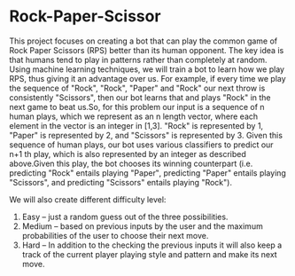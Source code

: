 # Rock-Paper-Scissor

This project focuses on creating a bot that can play the common game of Rock Paper Scissors (RPS) better than its human opponent.
The key idea is that humans tend to play in patterns rather than completely at random. Using machine learning techniques, we will 
train a bot to learn how we play RPS, thus giving it an advantage over us. For example, if every time we play the sequence of "Rock",
"Rock", "Paper" and "Rock" our next throw is consistently "Scissors", then our bot learns that and plays "Rock" in the next game to 
beat us.So, for this problem our input is a sequence of n human plays, which we represent as an n length vector, where each element in
the vector is an integer in [1,3]. "Rock" is represented by 1, "Paper" is represented by 2, and "Scissors" is represented by 3. 
Given this sequence of human plays, our bot uses various classifiers to predict our n+1 th play, which is also represented by an 
integer as described above.Given this play, the bot chooses its winning counterpart (i.e. predicting "Rock" entails playing "Paper‟,
predicting "Paper" entails playing "Scissors", and predicting "Scissors" entails playing "Rock").

We will also create different difficulty level:
1. Easy – just a random guess out of the three possibilities.
2. Medium – based on previous inputs by the user and the maximum probabilities of the user to choose their next move.
3. Hard – In addition to the checking the previous inputs it will also keep a track of the current player playing style
          and pattern and make its next move.
